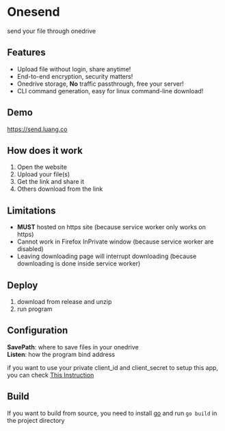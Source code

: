 # Onesend

send your file through onedrive

## Features

-   Upload file without login, share anytime!
-   End-to-end encryption, security matters!
-   Onedrive storage, **No** traffic passthrough, free your server!
-   CLI command generation, easy for linux command-line download!

## Demo

<https://send.luang.co>

## How does it work

1. Open the website
1. Upload your file(s)
1. Get the link and share it
1. Others download from the link

## Limitations

-   **MUST** hosted on https site (because service worker only works on https)
-   Cannot work in Firefox InPrivate window (because service worker are disabled)
-   Leaving downloading page will interrupt downloading (because downloading is done inside service worker)

## Deploy

1. download from release and unzip
1. run program

## Configuration

**SavePath**: where to save files in your onedrive  
**Listen**: how the program bind address

if you want to use your private client_id and client_secret to setup this app, you can check [This Instruction](./docs/Private-App.md)

## Build

If you want to build from source, you need to install [go](https://golang.org/) and run `go build` in the project directory
